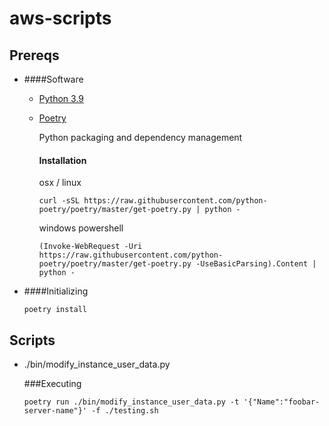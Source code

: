 # aws-scripts

## Prereqs

- ####Software

    - [Python 3.9](https://www.python.org/downloads/)
    - [Poetry](https://python-poetry.org/)

        Python packaging and dependency management
        
       #### Installation
        
        osx / linux
        
          curl -sSL https://raw.githubusercontent.com/python-poetry/poetry/master/get-poetry.py | python -
    
        windows powershell
        
          (Invoke-WebRequest -Uri https://raw.githubusercontent.com/python-poetry/poetry/master/get-poetry.py -UseBasicParsing).Content | python -

- ####Initializing 
    
      poetry install

## Scripts

- ./bin/modify_instance_user_data.py
        
    ###Executing
    
      poetry run ./bin/modify_instance_user_data.py -t '{"Name":"foobar-server-name"}' -f ./testing.sh
    